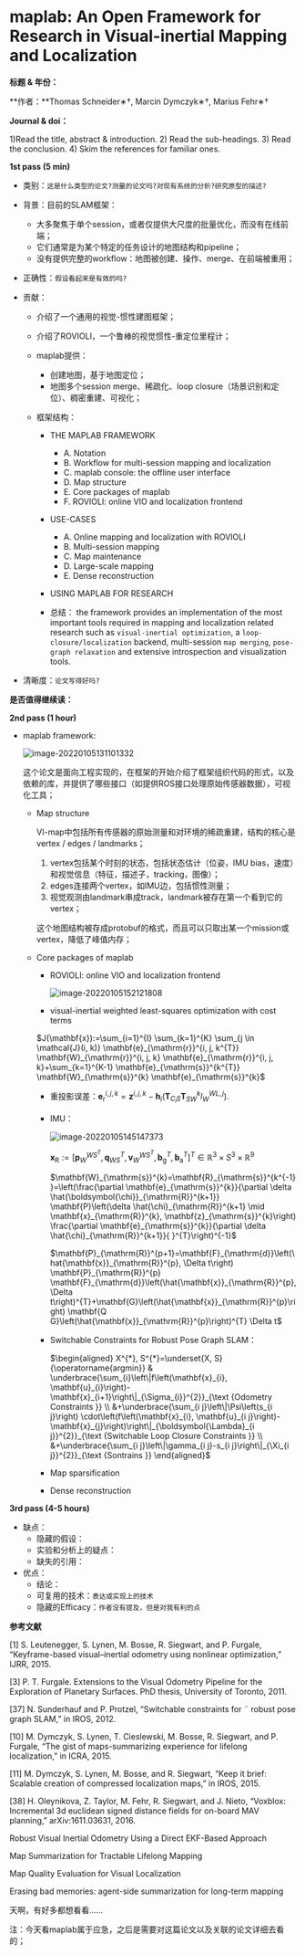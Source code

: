 # maplab: An Open Framework for Research in Visual-inertial Mapping and Localization

**标题 & 年份：**

**作者：**Thomas Schneider∗†, Marcin Dymczyk∗†, Marius Fehr∗†

**Journal & doi：**

1)Read the title, abstract & introduction. 2) Read the sub-headings. 3) Read the conclusion. 4) Skim the references for familiar ones.

**1st pass (5 min)**

- 类别：`这是什么类型的论文?测量的论文吗?对现有系统的分析?研究原型的描述?`
- 背景：目前的SLAM框架：
  - 大多聚焦于单个session，或者仅提供大尺度的批量优化，而没有在线前端；
  - 它们通常是为某个特定的任务设计的地图结构和pipeline；
  - 没有提供完整的workflow：地图被创建、操作、merge、在前端被重用；

- 正确性：`假设看起来是有效的吗?`
- 贡献：
  - 介绍了一个通用的视觉-惯性建图框架；
  - 介绍了ROVIOLI，一个鲁棒的视觉惯性-重定位里程计；
  - maplab提供：
    - 创建地图，基于地图定位；
    - 地图多个session merge、稀疏化、loop closure（场景识别和定位）、稠密重建、可视化；

  - 框架结构：
    - THE MAPLAB FRAMEWORK
      - A. Notation
      - B. Workflow for multi-session mapping and localization
      - C. maplab console: the offline user interface
      - D. Map structure
      - E. Core packages of maplab
      - F. ROVIOLI: online VIO and localization frontend

    - USE-CASES
      - A. Online mapping and localization with ROVIOLI
      - B. Multi-session mapping
      - C. Map maintenance
      - D. Large-scale mapping
      - E. Dense reconstruction

    - USING MAPLAB FOR RESEARCH
    - 总结： the framework provides an implementation of the most important tools required in mapping and localization related research such as `visual-inertial optimization`, a `loop-closure/localization` backend, multi-session `map merging`, `pose-graph relaxation` and extensive introspection and visualization tools.

- 清晰度：`论文写得好吗?`

**是否值得继续读：**

**2nd pass (1 hour)**

- maplab framework:

  ![image-20220105131101332](img/image-20220105131101332.png)

  这个论文是面向工程实现的，在框架的开始介绍了框架组织代码的形式，以及依赖的库，并提供了哪些接口（如提供ROS接口处理原始传感器数据），可视化工具；

  - Map structure

    VI-map中包括所有传感器的原始测量和对环境的稀疏重建，结构的核心是vertex / edges / landmarks；

    1. vertex包括某个时刻的状态，包括状态估计（位姿，IMU bias，速度）和视觉信息（特征，描述子，tracking，图像）；
    2. edges连接两个vertex，如IMU边，包括惯性测量；
    3. 视觉观测由landmark串成track，landmark被存在第一个看到它的vertex；

    这个地图结构被存成protobuf的格式，而且可以只取出某一个mission或vertex，降低了峰值内存；

  - Core packages of maplab

    - ROVIOLI: online VIO and localization frontend

      ![image-20220105152121808](img/image-20220105152121808.png)

      

    -  visual-inertial weighted least-squares optimization with cost terms

      $J(\mathbf{x}):=\sum_{i=1}^{I} \sum_{k=1}^{K} \sum_{j \in \mathcal{J}(i, k)} \mathbf{e}_{\mathrm{r}}^{i, j, k^{T}} \mathbf{W}_{\mathrm{r}}^{i, j, k} \mathbf{e}_{\mathrm{r}}^{i, j, k}+\sum_{k=1}^{K-1} \mathbf{e}_{\mathrm{s}}^{k^{T}} \mathbf{W}_{\mathrm{s}}^{k} \mathbf{e}_{\mathrm{s}}^{k}$

      - 重投影误差：$\mathbf{e}_{\mathrm{r}}^{i, j, k}=\mathbf{z}^{i, j, k}-\mathbf{h}_{i}\left(\boldsymbol{T}_{C_{i} S} \boldsymbol{T}_{S W}^{k} l_{W}^{W L, j}\right) .$

      - IMU：

        ![image-20220105145147373](img/image-20220105145147373.png)

        $\mathbf{x}_{\mathrm{R}}:=\left[\mathbf{p}_{W}^{W S^{T}}, \mathbf{q}_{W S}^{T}, \mathbf{v}_{W}^{W S^{T}}, \mathbf{b}_{\mathrm{g}}^{T}, \mathbf{b}_{\mathrm{a}}^{T}\right]^{T} \in \mathbb{R}^{3} \times S^{3} \times \mathbb{R}^{9}$

        $\mathbf{W}_{\mathrm{s}}^{k}=\mathbf{R}_{\mathrm{s}}^{k^{-1}}=\left(\frac{\partial \mathbf{e}_{\mathrm{s}}^{k}}{\partial \delta \hat{\boldsymbol{\chi}}_{\mathrm{R}}^{k+1}} \mathbf{P}\left(\delta \hat{\chi}_{\mathrm{R}}^{k+1} \mid \mathbf{x}_{\mathrm{R}}^{k}, \mathbf{z}_{\mathrm{s}}^{k}\right) \frac{\partial \mathbf{e}_{\mathrm{s}}^{k}}{\partial \delta \hat{\chi}_{\mathrm{R}}^{k+1}}{ }^{T}\right)^{-1}$

        $\mathbf{P}_{\mathrm{R}}^{p+1}=\mathbf{F}_{\mathrm{d}}\left(\hat{\mathbf{x}}_{\mathrm{R}}^{p}, \Delta t\right) \mathbf{P}_{\mathrm{R}}^{p} \mathbf{F}_{\mathrm{d}}\left(\hat{\mathbf{x}}_{\mathrm{R}}^{p}, \Delta t\right)^{T}+\mathbf{G}\left(\hat{\mathbf{x}}_{\mathrm{R}}^{p}\right) \mathbf{Q G}\left(\hat{\mathbf{x}}_{\mathrm{R}}^{p}\right)^{T} \Delta t$

    - Switchable Constraints for Robust Pose Graph SLAM：

      $\begin{aligned} X^{*}, S^{*}=\underset{X, S}{\operatorname{argmin}} & \underbrace{\sum_{i}\left\|f\left(\mathbf{x}_{i}, \mathbf{u}_{i}\right)-\mathbf{x}_{i+1}\right\|_{\Sigma_{i}}^{2}}_{\text {Odometry Constraints }} \\ &+\underbrace{\sum_{i j}\left\|\Psi\left(s_{i j}\right) \cdot\left(f\left(\mathbf{x}_{i}, \mathbf{u}_{i j}\right)-\mathbf{x}_{j}\right)\right\|_{\boldsymbol{\Lambda}_{i j}}^{2}}_{\text {Switchable Loop Closure Constraints }} \\ &+\underbrace{\sum_{i j}\left\|\gamma_{i j}-s_{i j}\right\|_{\Xi_{i j}}^{2}}_{\text {Sontrains }} \end{aligned}$

    - Map sparsification

    - Dense reconstruction

**3rd pass (4-5 hours)**

- 缺点：
  - 隐藏的假设：
  - 实验和分析上的疑点：
  - 缺失的引用：
- 优点：
  - 结论：
  - 可复用的技术：`表达或实现上的技术`
  - 隐藏的Efficacy：`作者没有提及，但是对我有利的点`



**参考文献**

[1] S. Leutenegger, S. Lynen, M. Bosse, R. Siegwart, and P. Furgale, “Keyframe-based visual–inertial odometry using nonlinear optimization,” IJRR, 2015.

[3] P. T. Furgale. Extensions to the Visual Odometry Pipeline for the Exploration of Planetary Surfaces. PhD thesis, University of Toronto, 2011.

[37] N. Sunderhauf and P. Protzel, “Switchable constraints for ¨ robust pose graph SLAM,” in IROS, 2012.

[10] M. Dymczyk, S. Lynen, T. Cieslewski, M. Bosse, R. Siegwart, and P. Furgale, “The gist of maps-summarizing experience for lifelong localization,” in ICRA, 2015.

[11] M. Dymczyk, S. Lynen, M. Bosse, and R. Siegwart, “Keep it brief: Scalable creation of compressed localization maps,” in IROS, 2015.

[38] H. Oleynikova, Z. Taylor, M. Fehr, R. Siegwart, and J. Nieto, “Voxblox: Incremental 3d euclidean signed distance fields for on-board MAV planning,” arXiv:1611.03631, 2016.

Robust Visual Inertial Odometry Using a Direct EKF-Based Approach

Map Summarization for Tractable Lifelong Mapping

Map Quality Evaluation for Visual Localization

Erasing bad memories: agent-side summarization for long-term mapping

天啊，有好多都想看看……



注：今天看maplab属于应急，之后是需要对这篇论文以及关联的论文详细去看的；